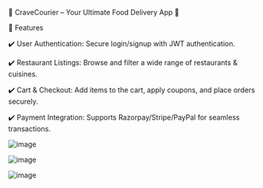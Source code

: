 🍔 CraveCourier – Your Ultimate Food Delivery App 🚀

📌 Features

✔️ User Authentication: Secure login/signup with JWT authentication.

✔️ Restaurant Listings: Browse and filter a wide range of restaurants & cuisines.

✔️ Cart & Checkout: Add items to the cart, apply coupons, and place orders securely.

✔️ Payment Integration: Supports Razorpay/Stripe/PayPal for seamless transactions.



![image](https://github.com/user-attachments/assets/66f542a2-545c-40db-943c-588bdabdf688)


![image](https://github.com/user-attachments/assets/c28e0000-f945-456a-9b62-6afb2b2aa59c)


![image](https://github.com/user-attachments/assets/8df8a124-fd51-4607-b52a-0e6b8f78a4ff)


